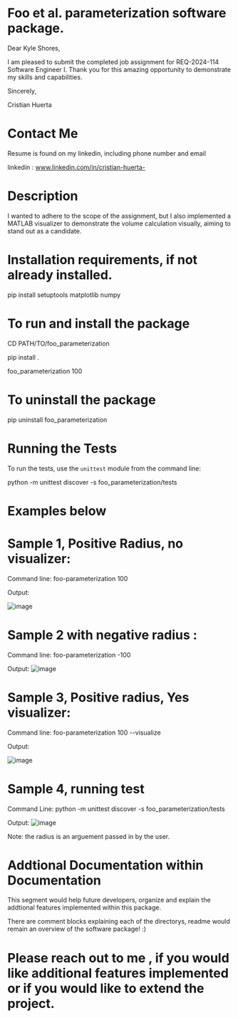 # Foo et al. parameterization software package.
 Dear Kyle Shores,

 I am pleased to submit the completed job assignment for REQ-2024-114 Software Engineer I. Thank you for this amazing opportunity to demonstrate my skills and capabilities.

 Sincerely,
 
 Cristian Huerta

 # Contact Me 
 Resume is found on my linkedin, including phone number and email
 
 linkedin : www.linkedin.com/in/cristian-huerta-
 
 # Description 
 I wanted to adhere to the scope of the assignment, but I also implemented a MATLAB visualizer to demonstrate the volume calculation visually, aiming to stand out as a candidate.

 # Installation requirements, if not already installed.
 pip install setuptools matplotlib numpy
 
 # To run and install the package
 CD PATH/TO/foo_parameterization
 
 pip install .
 
 foo_parameterization 100



 # To uninstall the package
 pip uninstall foo_parameterization

 # Running the Tests

To run the tests, use the `unittest` module from the command line:

python -m unittest discover -s foo_parameterization/tests

# Examples below


 # Sample 1, Positive Radius, no visualizer:

 Command line: 
 foo-parameterization 100

 Output:

 ![image](https://github.com/chuerta018/Sphere/assets/73916959/a671b83a-b349-4f9e-89f9-89dd476aa4cf)



 # Sample 2 with negative radius :
 
  Command line: 
  foo-parameterization -100

  Output:
![image](https://github.com/chuerta018/Sphere/assets/73916959/6f6a0ae1-075a-41f6-a012-c4264c041257)

# Sample 3, Positive radius, Yes visualizer:

  Command line: 
  foo-parameterization 100 --visualize

  Output:

![image](https://github.com/chuerta018/Sphere/assets/73916959/16350a1e-f2f7-47ad-80a4-921800455db3)

# Sample 4, running test 

  Command Line: 
  python -m unittest discover -s foo_parameterization/tests
  
  Output:
![image](https://github.com/chuerta018/Sphere/assets/73916959/0d38b83c-d241-413a-b4ad-aa078e021136)




 Note: the radius is an arguement passed in by the user. 

 # Addtional Documentation within Documentation 
 This segment would help future developers, organize and explain the addtional features implemented within this package. 

 There are comment blocks explaining each of the directorys, readme would remain an overview of the software package! :)


 # Please reach out to me , if you would like additional features implemented or if you would like to extend the project.


